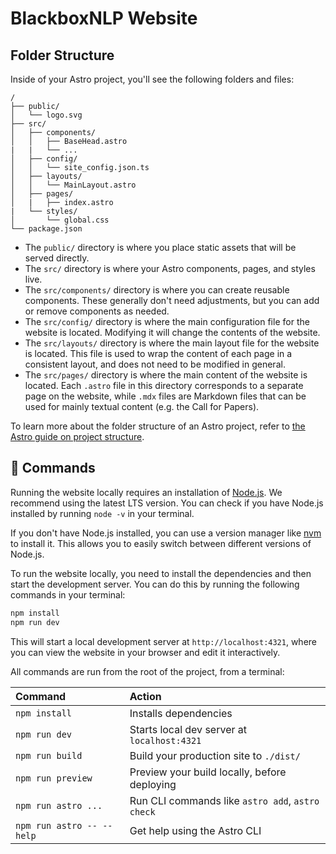 # BlackboxNLP Website

## Folder Structure

Inside of your Astro project, you'll see the following folders and files:

```text
/
├── public/
│   └── logo.svg
├── src/
│   ├── components/
│   │   ├── BaseHead.astro
|   |   └── ...
│   ├── config/
│   │   └── site_config.json.ts
│   ├── layouts/
│   │   └── MainLayout.astro
│   ├── pages/
│   |   ├── index.astro
|   └── styles/
│       └── global.css
└── package.json
```

- The `public/` directory is where you place static assets that will be served directly.
- The `src/` directory is where your Astro components, pages, and styles live.
- The `src/components/` directory is where you can create reusable components. These generally don't need adjustments, but you can add or remove components as needed.
- The `src/config/` directory is where the main configuration file for the website is located. Modifying it will change the contents of the website.
- The `src/layouts/` directory is where the main layout file for the website is located. This file is used to wrap the content of each page in a consistent layout, and does not need to be modified in general.
- The `src/pages/` directory is where the main content of the website is located. Each `.astro` file in this directory corresponds to a separate page on the website, while `.mdx` files are Markdown files that can be used for mainly textual content (e.g. the Call for Papers).

To learn more about the folder structure of an Astro project, refer to [the Astro guide on project structure](https://docs.astro.build/en/basics/project-structure/).

## 🧞 Commands

Running the website locally requires an installation of [Node.js](https://nodejs.org/en/download/). We recommend using the latest LTS version. You can check if you have Node.js installed by running `node -v` in your terminal.

If you don't have Node.js installed, you can use a version manager like [nvm](https://github.com/nvm-sh/nvm) to install it. This allows you to easily switch between different versions of Node.js.

To run the website locally, you need to install the dependencies and then start the development server. You can do this by running the following commands in your terminal:

```bash
npm install
npm run dev
```

This will start a local development server at `http://localhost:4321`, where you can view the website in your browser and edit it interactively.

All commands are run from the root of the project, from a terminal:

| Command                   | Action                                           |
| :------------------------ | :----------------------------------------------- |
| `npm install`             | Installs dependencies                            |
| `npm run dev`             | Starts local dev server at `localhost:4321`      |
| `npm run build`           | Build your production site to `./dist/`          |
| `npm run preview`         | Preview your build locally, before deploying     |
| `npm run astro ...`       | Run CLI commands like `astro add`, `astro check` |
| `npm run astro -- --help` | Get help using the Astro CLI                     |